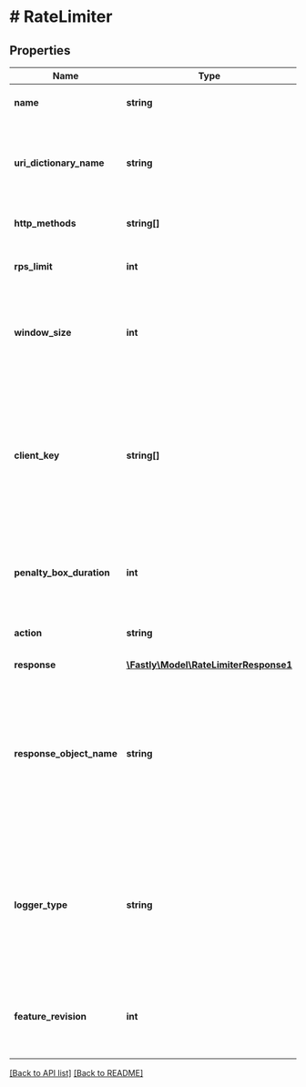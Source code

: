 # # RateLimiter

## Properties

Name | Type | Description | Notes
------------ | ------------- | ------------- | -------------
**name** | **string** | A human readable name for the rate limiting rule. | [optional]
**uri_dictionary_name** | **string** | The name of an Edge Dictionary containing URIs as keys. If not defined or &#x60;null&#x60;, all origin URIs will be rate limited. | [optional]
**http_methods** | **string[]** | Array of HTTP methods to apply rate limiting to. | [optional]
**rps_limit** | **int** | Upper limit of requests per second allowed by the rate limiter. | [optional]
**window_size** | **int** | Number of seconds during which the RPS limit must be exceeded in order to trigger a violation. | [optional]
**client_key** | **string[]** | Array of VCL variables used to generate a counter key to identify a client. Example variables include &#x60;req.http.Fastly-Client-IP&#x60;, &#x60;req.http.User-Agent&#x60;, or a custom header like &#x60;req.http.API-Key&#x60;. | [optional]
**penalty_box_duration** | **int** | Length of time in seconds that the rate limiter is in effect after the initial violation is detected. | [optional]
**action** | **string** | The action to take when a rate limiter violation is detected. | [optional]
**response** | [**\Fastly\Model\RateLimiterResponse1**](RateLimiterResponse1.md) |  | [optional]
**response_object_name** | **string** | Name of existing response object. Required if &#x60;action&#x60; is &#x60;response_object&#x60;. Note that the rate limiter response is only updated to reflect the response object content when saving the rate limiter configuration. | [optional]
**logger_type** | **string** | Name of the type of logging endpoint to be used when action is &#x60;log_only&#x60;. The logging endpoint type is used to determine the appropriate log format to use when emitting log entries. | [optional]
**feature_revision** | **int** | Revision number of the rate limiting feature implementation. Defaults to the most recent revision. | [optional]

[[Back to API list]](../../README.md#endpoints) [[Back to README]](../../README.md)
